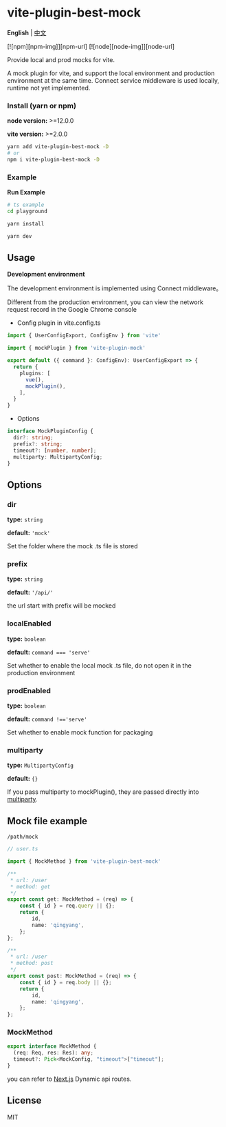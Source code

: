 # vite-plugin-best-mock

**English** | [中文](./README.zh_CN.md)

[![npm][npm-img]][npm-url] [![node][node-img]][node-url]

Provide local and prod mocks for vite.

A mock plugin for vite, and support the local environment and production environment at the same time. Connect service middleware is used locally, runtime not yet implemented.

### Install (yarn or npm)

**node version:** >=12.0.0

**vite version:** >=2.0.0

```bash
yarn add vite-plugin-best-mock -D
# or
npm i vite-plugin-best-mock -D
```

### Example

**Run Example**

```bash
# ts example
cd playground

yarn install

yarn dev
```

## Usage

**Development environment**

The development environment is implemented using Connect middleware。

Different from the production environment, you can view the network request record in the Google Chrome console

- Config plugin in vite.config.ts

```ts
import { UserConfigExport, ConfigEnv } from 'vite'

import { mockPlugin } from 'vite-plugin-mock'

export default ({ command }: ConfigEnv): UserConfigExport => {
  return {
    plugins: [
      vue(),
      mockPlugin(),
    ],
  }
}
```

- Options

```ts
interface MockPluginConfig {
  dir?: string;
  prefix?: string;
  timeout?: [number, number];
  multiparty: MultipartyConfig;
}
```

## Options

### dir

**type:** `string`

**default:** `'mock'`

Set the folder where the mock .ts file is stored

### prefix

**type:** `string`

**default:** `'/api/'`

the url start with prefix will be mocked

### localEnabled

**type:** `boolean`

**default:** `command === 'serve'`

Set whether to enable the local mock .ts file, do not open it in the production environment

### prodEnabled

**type:** `boolean`

**default:** `command !=='serve'`

Set whether to enable mock function for packaging

### multiparty

**type:** `MultipartyConfig`

**default:** `{}`

If you pass multiparty to mockPlugin(), they are passed directly into [multiparty](https://www.npmjs.com/package/multiparty).

## Mock file example

`/path/mock`

```ts
// user.ts

import { MockMethod } from 'vite-plugin-best-mock'

/**
 * url: /user
 * method: get
 */
export const get: MockMethod = (req) => {
	const { id } = req.query || {};
	return {
		id,
		name: 'qingyang',
	};
};

/**
 * url: /user
 * method: post
 */
export const post: MockMethod = (req) => {
	const { id } = req.body || {};
	return {
		id,
		name: 'qingyang',
	};
};
```

### MockMethod

```ts
export interface MockMethod {
  (req: Req, res: Res): any;
  timeout?: Pick<MockConfig, "timeout">["timeout"];
}
```

you can refer to [Next.js](https://nextjs.org/docs/api-routes/dynamic-api-routes) Dynamic api routes.


## License

MIT
